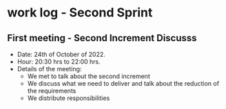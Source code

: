 # work log - Second Sprint

## First meeting - Second Increment Discusss
- Date: 24th of October of 2022.
- Hour: 20:30 hrs to 22:00 hrs.
- Details of the meeting:
	- We met to talk about the second increment
	- We discuss what we need to deliver and talk about the reduction of the requirements
	- We distribute responsibilities
